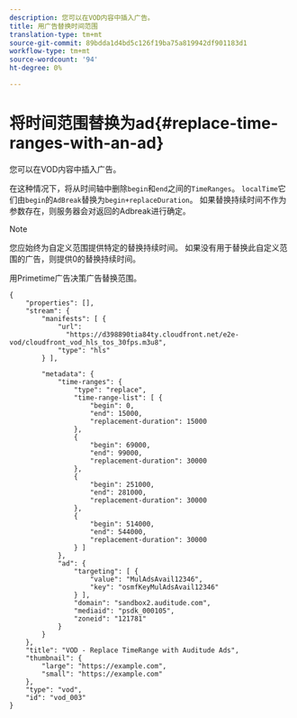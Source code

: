 ```yaml
---
description: 您可以在VOD内容中插入广告。
title: 用广告替换时间范围
translation-type: tm+mt
source-git-commit: 89bdda1d4bd5c126f19ba75a819942df901183d1
workflow-type: tm+mt
source-wordcount: '94'
ht-degree: 0%

---
```



# 将时间范围替换为ad{#replace-time-ranges-with-an-ad}

您可以在VOD内容中插入广告。

在这种情况下，将从时间轴中删除`begin`和`end`之间的`TimeRanges`。 `localTime`它们由`begin`的`AdBreak`替换为`begin+replaceDuration`。 如果替换持续时间不作为参数存在，则服务器会对返回的Adbreak进行确定。

>[!NOTE]
>
>您应始终为自定义范围提供特定的替换持续时间。 如果没有用于替换此自定义范围的广告，则提供0的替换持续时间。

用Primetime广告决策广告替换范围。

```
{   
    "properties": [],
    "stream": {
        "manifests": [ {
            "url": 
              "https://d398890tia84ty.cloudfront.net/e2e-vod/cloudfront_vod_hls_tos_30fps.m3u8",
            "type": "hls"
        } ],
                 
        "metadata": {
            "time-ranges": {
                "type": "replace",
                "time-range-list": [ {
                    "begin": 0,
                    "end": 15000,
                    "replacement-duration": 15000 
                },
                {
                    "begin": 69000,
                    "end": 99000,
                    "replacement-duration": 30000
                },
                {
                    "begin": 251000,
                    "end": 281000,
                    "replacement-duration": 30000
                },
                {
                    "begin": 514000,
                    "end": 544000,
                    "replacement-duration": 30000
                } ]
            },
            "ad": {
                "targeting": [ {
                    "value": "MulAdsAvail12346",
                    "key": "osmfKeyMulAdsAvail12346"
                } ],
                "domain": "sandbox2.auditude.com",
                "mediaid": "psdk_000105",
                "zoneid": "121781"
            }     
        }
    },   
    "title": "VOD - Replace TimeRange with Auditude Ads",
    "thumbnail": {
        "large": "https://example.com",
        "small": "https://example.com"
    },
    "type": "vod",
    "id": "vod_003"
}
```

